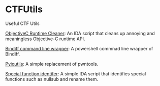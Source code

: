 # CTFUtils
Useful CTF Utils

[ObjectiveC Runtime Cleaner](objcrt_cleaner): An IDA script that cleans up annoying and meaningless Objective-C runtime API.

[Bindiff command line wrapper](bindiff_cliwrapper): A powershell commnad line wrapper of Bindiff.

[Pyioutils](pyioutils): A simple replacement of pwntools.

[Special function identifer](special_func_identifier): A simple IDA script that identifies special functions such as nullsub and rename them.
